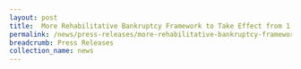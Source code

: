 ```yaml
---
layout: post
title:  More Rehabilitative Bankruptcy Framework to Take Effect from 1 August
permalink: /news/press-releases/more-rehabilitative-bankruptcy-framework--to-take-effect-from-1-
breadcrumb: Press Releases
collection_name: news
---
```

